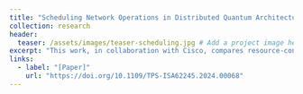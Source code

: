 ```yaml
---
title: "Scheduling Network Operations in Distributed Quantum Architectures"
collection: research
header:
  teaser: /assets/images/teaser-scheduling.jpg # Add a project image here
excerpt: "This work, in collaboration with Cisco, compares resource-constrained project scheduling (RCPSP) and greedy heuristic methods for minimizing execution time in distributed quantum circuits."
links:
  - label: "[Paper]"
    url: "https://doi.org/10.1109/TPS-ISA62245.2024.00068"
---
```

